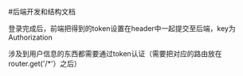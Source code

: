#后端开发和结构文档

登录完成后，前端把得到的token设置在header中一起提交至后端，key为Authorization
 
涉及到用户信息的东西都需要通过token认证（需要把对应的路由放在 router.get('/*'）之后）

